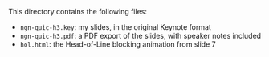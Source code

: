 This directory contains the following files:

* `ngn-quic-h3.key`: my slides, in the original Keynote format
* `ngn-quic-h3.pdf`: a PDF export of the slides, with speaker notes included
* `hol.html`: the Head-of-Line blocking animation from slide 7
